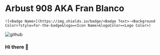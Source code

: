 # Arbust 908 AKA Fran Blanco

```
![<Badge Name>](https://img.shields.io/badge/<Badge Text>-<Background Color>?style=for-the-badge&logo=<Icon Name>&logoColor=<Logo Color>)
```
  
![github](https://img.shields.io/badge/GitHub-000000?style=for-the-badge&logo=GitHub&logoColor=white&style=flat)

### Hi there 👋

<!--
**Arbust908/Arbust908** is a ✨ _special_ ✨ repository because its `README.md` (this file) appears on your GitHub profile.

Here are some ideas to get you started:

- 🔭 I’m currently working on ...
- 🌱 I’m currently learning ...
- 👯 I’m looking to collaborate on ...
- 🤔 I’m looking for help with ...
- 💬 Ask me about ...
- 📫 How to reach me: ...
- 😄 Pronouns: ...
- ⚡ Fun fact: ...
-->
